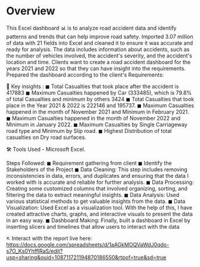 # Overview
This Excel dashboard 📊 is to analyze road accident data and identify patterns and trends that can help improve road safety. Imported 3.07 million of data with 21 fields into Excel and cleaned it to ensure it was accurate and ready for analysis. The data includes information about accidents, such as the number of vehicles involved, the accident's severity, and the accident's location and time. Clients want to create a road accident dashboard for the years 2021 and 2022 so that they can have insight into the requirements. Prepared the dashboard according to the client's Requirements:

🔑 Key insights :
◼ Total Casualties that took place after the accident is 417883
◼ Maximum Casualties happened by Car (333485), which is 79.8% of total Casualties and minimum by others 3424
◼ Total Casualties that took place in the Year 2021 & 2022 is 222146 and 195737.
◼ Maximum Casualties happened in the month of November 2021 and Minimum in February 2021.
◼ Maximum Casualties happened in the month of November 2022 and Minimum in January 2022.
◼ Maximum Casualties by Single Carriageway road type and Minimum by Slip road.
◼ Highest Distribution of total casualties on Dry road surfaces.

🛠 Tools Used - Microsoft Excel.

Steps Followed:
◼ Requirement gathering from client
◼ Identify the Stakeholders of the Project
◼ Data Cleaning: This step includes removing inconsistencies in data, errors, and duplicates and ensuring that the data I worked with is accurate and reliable for further analysis.
◼ Data Processing: Creating some customized columns that involved organizing, sorting, and filtering the data to extract meaningful insights.
◼ Data Analysis: Used various statistical methods to get valuable insights from the data.
◼ Data Visualization: Used Excel as a visualization tool. With the help of this, I have created attractive charts, graphs, and interactive visuals to present the data in an easy way.
◼ Dashboard Making: Finally, built a dashboard in Excel by inserting slicers and timelines that allow users to interact with the data

↖ Interact with the report live here: https://docs.google.com/spreadsheets/d/1aAGkMOQVaWdJ0qdo-s7O_Ks0YhfflRaS/edit?usp=sharing&ouid=108711721194870186550&rtpof=true&sd=true
